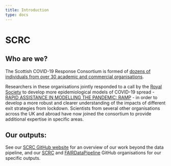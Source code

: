 ```yaml
---
title: Introduction
type: docs
---
```


# SCRC

## Who are we?

The Scottish COVID-19 Response Consortium is formed of [dozens of individuals from over 30 academic and commercial organisations](https://www.gla.ac.uk/research/az/scrc/ourpeople/#members).

Researchers in these organisations jointly responded to a call by the [Royal Society](https://royalsociety.org/topics-policy/health-and-wellbeing/ramp/) to develop more epidemiological models of COVID-19 spread - [RAPID ASSISTANCE IN MODELLING THE PANDEMIC: RAMP](https://epcced.github.io/ramp/) - in order to develop a more robust and clearer understanding of the impacts of different exit strategies from lockdown. Scientists from several other organisations across the UK and abroad have now joined the consortium to provide additional expertise in specific areas.

## Our outputs:

See our [SCRC GitHub website](https://scottishcovidresponse.github.io) for an overview of our work beyond the data pipeline, and our [SCRC](https://github.com/ScottishCovidResponse) and [FAIRDataPipeline](https://github.com/FAIRDataPipeline) GitHub organisations for our specific outputs.
